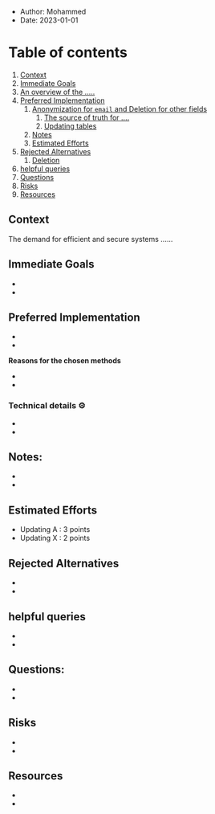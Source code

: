 

- Author: Mohammed 
- Date: 2023-01-01

# Table of contents
1. [Context](#id-Context)
2. [Immediate Goals](#id-Immediate)
3. [An overview of the .....](#id-overview)
4. [Preferred Implementation](#id-Preferred)
    1. [Anonymization for `email` and Deletion for other fields](#id-Anonymization)
        1. [The source of truth for ....](#id-truth)
        3. [Updating tables](#id-Updating)
    2. [Notes](#id-Notes)
    3. [Estimated Efforts](#id-Estimated-Efforts)
5. [Rejected Alternatives](#id-Rejected)
    1. [Deletion](#id-Deletion)
6. [helpful queries](#id-helpful)
7. [Questions](#id-Question)
8. [Risks](#id-Risks)
9. [Resources](#id-Resources)

<div id='id-Notes'/>


<div id='id-Context'/> 

## Context

The demand for efficient and secure systems ......


<div id='id-Immediate'/> 

## Immediate Goals

-
-


## Preferred Implementation

-
-


**Reasons for the chosen methods**

-
-


### Technical details ⚙️
-
-


<div id='id-Notes'/>

## Notes:

-
-

<div id='id-Estimated-Efforts'/>

## Estimated Efforts

- Updating A : 3 points
- Updating X : 2 points

<div id='id-Rejected'/>

## Rejected Alternatives
-
-

<div id='id-helpful'/>

## helpful queries

-
-

<div id='id-Question'/>

## Questions:

-
-

<div id='id-Risks'/>

## Risks

-
-

<div id='id-Resources'/>

## Resources

-
-


